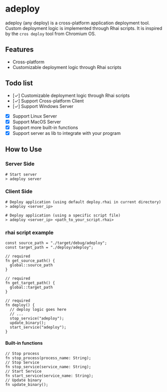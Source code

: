 # adeploy

adeploy (any deploy) is a cross-platform application deployment tool. Custom deployment logic is implemented through Rhai scripts.
It is inspired by the `cros deploy` tool from Chromium OS.

## Features
- Cross-platform
- Customizable deployment logic through Rhai scripts

## Todo list
- [✓] Customizable deployment logic through Rhai scripts
- [✓] Support Cross-platform Client
- [✓] Support Windows Server
- [x] Support Linux Server
- [x] Support MacOS Server
- [x] Support more built-in functions
- [x] Support server as lib to integrate with your program

## How to Use

### Server Side

```
# Start server
> adeploy server
```

### Client Side

```
# Deploy application (using default deploy.rhai in current directory)
> adeploy <server_ip>

# Deploy application (using a specific script file)
> adeploy <server_ip> <path_to_your_script.rhai>
```

### rhai script example

```
const source_path = "./target/debug/adeploy";
const target_path = "./deploy/adeploy";

// required
fn get_source_path() {
  global::source_path
}

// required
fn get_target_path() {
  global::target_path
}

// required
fn deploy() {
  // deploy logic goes here
  // ...
  stop_service("adeploy");
  update_binary();
  start_service("adeploy");
}
```

#### Built-in functions

```
// Stop process
fn stop_process(process_name: String);
// Stop Service
fn stop_service(service_name: String);
// Start Service
fn start_service(service_name: String);
// Update binary
fn update_binary();
```
